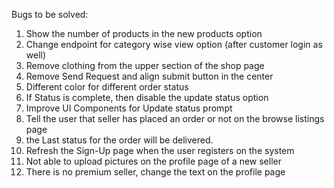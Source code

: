Bugs to be solved:

1. Show the number of products in the new products option
2. Change endpoint for category wise view option (after customer login as well)
3. Remove clothing from the upper section of the shop page
4. Remove Send Request and align submit button in the center
5. Different color for different order status
6. If Status is complete, then disable the update status option
7. Improve UI Components for Update status prompt
8. Tell the user that seller has placed an order or not on the browse listings page
9. the Last status for the order will be delivered.
10. Refresh the Sign-Up page when the user registers on the system
11. Not able to upload pictures on the profile page of a new seller
12. There is no premium seller, change the text on the profile page
